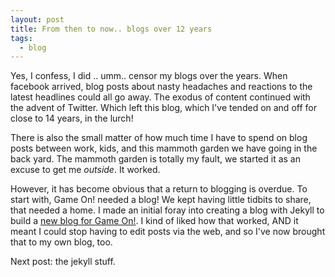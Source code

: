 ```yaml
---
layout: post
title: From then to now.. blogs over 12 years
tags:
  - blog
---
```


Yes, I confess, I did .. umm.. censor my blogs over the years. When facebook arrived, blog posts about nasty headaches and reactions to the latest headlines could all go away. The exodus of content continued with the advent of Twitter. Which left this blog, which I've tended on and off for close to 14 years, in the lurch!

There is also the small matter of how much time I have to spend on blog posts between work, kids, and this mammoth garden we have going in the back yard. The mammoth garden is totally my fault, we started it as an excuse to get me _outside_. It worked.

However, it has become obvious that a return to blogging is overdue. To start with, Game On! needed a blog! We kept having little tidbits to share, that needed a home. I made an initial foray into creating a blog with Jekyll to build a [new blog for Game On!](http://blog.gameontext.org). I kind of liked how that worked, AND it meant I could stop having to edit posts via the web, and so I've now brought that to my own blog, too.

Next post: the jekyll stuff.
